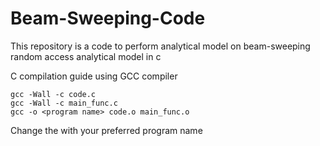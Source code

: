 # Beam-Sweeping-Code
This repository is a code to perform analytical model on beam-sweeping random access analytical model in c

C compilation guide using GCC compiler
```
gcc -Wall -c code.c
gcc -Wall -c main_func.c
gcc -o <program name> code.o main_func.o
```

Change the <program name> with your preferred program name
